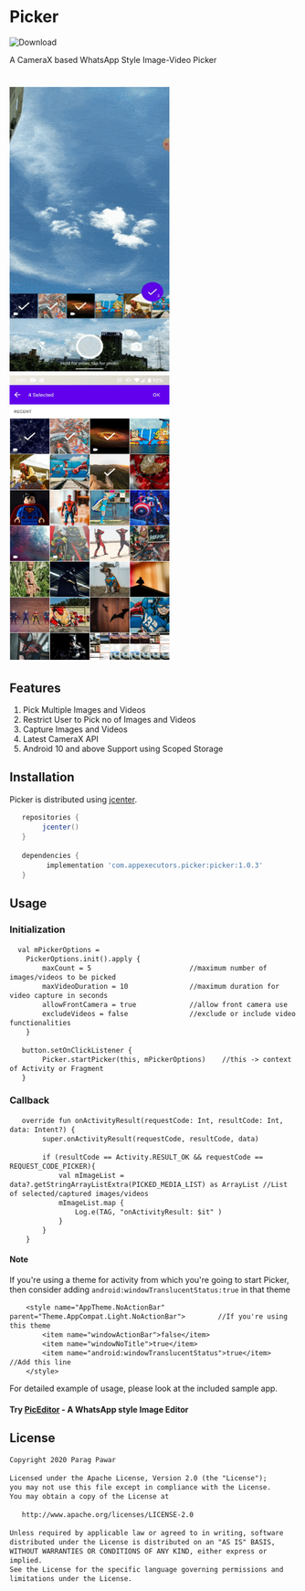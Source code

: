 # Picker

![Download](https://api.bintray.com/packages/parag2385/maven/com.appexecutors.picker/images/download.svg)

A CameraX based WhatsApp Style Image-Video Picker



<h1>
    <img src="screens/picker.gif" width="280" height="498" alt="Gif"/>
    <img src="screens/screen5.jpg" width="280" height="498" alt="Screenshot 1"/>
</h1>

## Features
1. Pick Multiple Images and Videos
2. Restrict User to Pick no of Images and Videos
3. Capture Images and Videos
4. Latest CameraX API
5. Android 10 and above Support using Scoped Storage

## Installation

Picker is distributed using [jcenter](https://bintray.com/parag2385/maven/com.appexecutors.picker).

```groovy
   repositories { 
        jcenter()
   }
   
   dependencies {
         implementation 'com.appexecutors.picker:picker:1.0.3'
   }
```

## Usage

### Initialization

```
  val mPickerOptions = 
    PickerOptions.init().apply {
        maxCount = 5                        //maximum number of images/videos to be picked
        maxVideoDuration = 10               //maximum duration for video capture in seconds
        allowFrontCamera = true             //allow front camera use
        excludeVideos = false               //exclude or include video functionalities
    }
        
   button.setOnClickListener {
        Picker.startPicker(this, mPickerOptions)    //this -> context of Activity or Fragment
   }
```

### Callback

```
   override fun onActivityResult(requestCode: Int, resultCode: Int, data: Intent?) {
        super.onActivityResult(requestCode, resultCode, data)

        if (resultCode == Activity.RESULT_OK && requestCode == REQUEST_CODE_PICKER){
            val mImageList = data?.getStringArrayListExtra(PICKED_MEDIA_LIST) as ArrayList //List of selected/captured images/videos
            mImageList.map {
                Log.e(TAG, "onActivityResult: $it" )
            }
        }
    }
```

#### Note

If you're using a theme for activity from which you're going to start Picker, then consider adding ``android:windowTranslucentStatus:true`` in that theme

```
    <style name="AppTheme.NoActionBar" parent="Theme.AppCompat.Light.NoActionBar">        //If you're using this theme
        <item name="windowActionBar">false</item>
        <item name="windowNoTitle">true</item>
        <item name="android:windowTranslucentStatus">true</item>                          //Add this line
    </style>
```

For detailed example of usage, please look at the included sample app.

#### Try [PicEditor](https://github.com/Parag2385/PicEditor) - A WhatsApp style Image Editor


License
-------

    Copyright 2020 Parag Pawar

    Licensed under the Apache License, Version 2.0 (the "License");
    you may not use this file except in compliance with the License.
    You may obtain a copy of the License at

       http://www.apache.org/licenses/LICENSE-2.0

    Unless required by applicable law or agreed to in writing, software
    distributed under the License is distributed on an "AS IS" BASIS,
    WITHOUT WARRANTIES OR CONDITIONS OF ANY KIND, either express or implied.
    See the License for the specific language governing permissions and
    limitations under the License.
